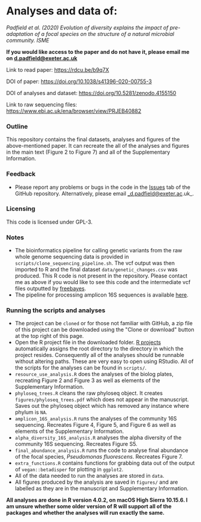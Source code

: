 # Analyses and data of:

_Padfield et al. (2020) Evolution of diversity explains the impact of pre-adaptation of a focal species on the structure of a natural microbial community. ISME_ 

**If you would like access to the paper and do not have it, please email me on d.padfield@exeter.ac.uk**

Link to read paper: https://rdcu.be/b9q7X

DOI of paper: https://doi.org/10.1038/s41396-020-00755-3

DOI of analyses and dataset: https://doi.org/10.5281/zenodo.4155150

Link to raw sequencing files: https://www.ebi.ac.uk/ena/browser/view/PRJEB40882

### Outline

This repository contains the final datasets, analyses and figures of the above-mentioned paper. It can recreate the all of the analyses and figures in the main text (Figure 2 to Figure 7) and all of the Supplementary Information.

### Feedback

- Please report any problems or bugs in the code in the [Issues](https://github.com/padpadpadpad/Padfield_2019_ISME_bact_phage_temperature) tab of the GitHub repository. Alternatively, please email _d.padfield@exeter.ac.uk_.

### Licensing

This code is licensed under GPL-3.

### Notes

- The bioinformatics pipeline for calling genetic variants from the raw whole genome sequencing data is provided in `scripts/clone_sequencing_pipeline.sh`. The vcf output was then imported to R and the final dataset `data/genetic_changes.csv` was produced. This R code is not present in the repository. Please contact me as above if you would like to see this code and the intermediate vcf files outputted by [freebayes](https://github.com/ekg/freebayes).
- The pipeline for processing amplicon 16S sequences is available [here](https://github.com/padpadpadpad/AB_dada2_pipeline_R).

### Running the scripts and analyses

- The project can be `cloned` or for those not familiar with GitHub, a zip file of this project can be downloaded using the "Clone or download" button at the top right of this page.
- Open the R project file in the downloaded folder. [R projects](https://support.rstudio.com/hc/en-us/articles/200526207-Using-Projects) automatically assigns the root directory to the directory in which the project resides. Consequently all of the analyses should be runnable without altering paths. These are very easy to open using RStudio. All of the scripts for the analyses can be found in `scripts/`.
- `resource_use_analysis.R` does the analyses of the biolog plates, recreating Figure 2 and Figure 3 as well as elements of the Supplementary Information.
- `phyloseq_trees.R` cleans the raw phyloseq object. It creates `figures/phyloseq_trees.pdf` which does not appear in the manuscript. Saves out the phyloseq object which has removed any instance where phylum is `NA`.
- `amplicon_16S_analysis.R` runs the analyses of the community 16S sequencing. Recreates Figure 4, Figure 5, and Figure 6 as well as elements of the Supplementary Information.
- `alpha_diversity_16S_analysis.R` analyses the alpha diversity of the community 16S sequencing. Recreates Figure S5.
- `final_abundance_analysis.R` runs the code to analyse final abundance of the focal species, _Pseudomonas fluorescens_. Recreates Figure 7.
- `extra_functions.R` contains functions for grabbing data out of the output of `vegan::betadisper` for plotting in `ggplot2`.
- All of the data needed to run the analyses are stored in `data`.
- All figures produced by the analysis are saved in `figures/` and are labelled as they are in the manuscript and Supplementary Information.

__All analyses are done in R version 4.0.2, on macOS High Sierra 10.15.6. I am unsure whether some older version of R will support all of the packages and whether the analyses will run exactly the same.__
